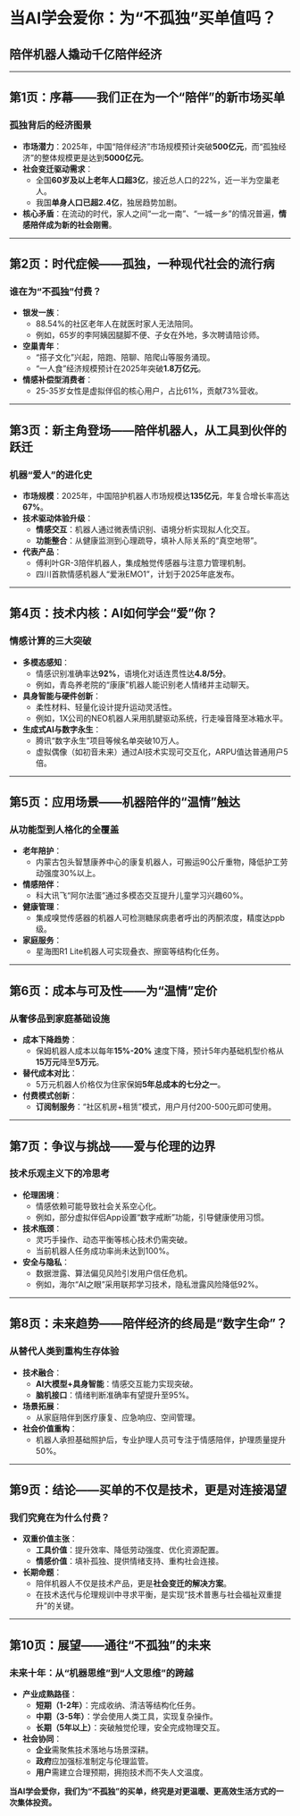 # 当AI学会爱你：为“不孤独”买单值吗？
## 陪伴机器人撬动千亿陪伴经济

---

## 第1页：序幕——我们正在为一个“陪伴”的新市场买单

### **孤独背后的经济图景**
- **市场潜力**：2025年，中国“陪伴经济”市场规模预计突破**500亿元**，而“孤独经济”的整体规模更是达到**5000亿元**。
- **社会变迁驱动需求**：
  - 全国**60岁及以上老年人口超3亿**，接近总人口的22%，近一半为空巢老人。
  - 我国**单身人口已超2.4亿**，独居趋势加剧。
- **核心矛盾**：在流动的时代，家人之间“一北一南”、“一城一乡”的情况普遍，**情感陪伴成为新的社会刚需**。

---

## 第2页：时代症候——孤独，一种现代社会的流行病

### **谁在为“不孤独”付费？**
- **银发一族**：
  - 88.54%的社区老年人在就医时家人无法陪同。
  - 例如，65岁的李阿姨因腿脚不便、子女在外地，多次聘请陪诊师。
- **空巢青年**：
  - “搭子文化”兴起，陪跑、陪聊、陪爬山等服务涌现。
  - “一人食”经济规模预计在2025年突破**1.8万亿元**。
- **情感补偿型消费者**：
  - 25-35岁女性是虚拟伴侣的核心用户，占比61%，贡献73%营收。

---

## 第3页：新主角登场——陪伴机器人，从工具到伙伴的跃迁

### **机器“爱人”的进化史**
- **市场规模**：2025年，中国陪护机器人市场规模达**135亿元**，年复合增长率高达**67%**。
- **技术驱动体验升级**：
  - **情感交互**：机器人通过微表情识别、语境分析实现拟人化交互。
  - **功能整合**：从健康监测到心理疏导，填补人际关系的“真空地带”。
- **代表产品**：
  - 傅利叶GR-3陪伴机器人，集成触觉传感器与注意力管理机制。
  - 四川首款情感机器人“爱湫EMO1”，计划于2025年底发布。

---

## 第4页：技术内核：AI如何学会“爱”你？

### **情感计算的三大突破**
- **多模态感知**：
  - 情感识别准确率达**92%**，语境化对话连贯性达**4.8/5分**。
  - 例如，青岛养老院的“康康”机器人能识别老人情绪并主动聊天。
- **具身智能与硬件创新**：
  - 柔性材料、轻量化设计提升运动灵活性。
  - 例如，1X公司的NEO机器人采用肌腱驱动系统，行走噪音降至冰箱水平。
- **生成式AI与数字永生**：
  - 腾讯“数字永生”项目等候名单突破10万人。
  - 虚拟偶像（如初音未来）通过AI技术实现可交互化，ARPU值达普通用户5倍。

---

## 第5页：应用场景——机器陪伴的“温情”触达

### **从功能型到人格化的全覆盖**
- **老年陪护**：
  - 内蒙古包头智慧康养中心的康复机器人，可搬运90公斤重物，降低护工劳动强度30%以上。
- **情感陪伴**：
  - 科大讯飞“阿尔法蛋”通过多模态交互提升儿童学习兴趣60%。
- **健康管理**：
  - 集成嗅觉传感器的机器人可检测糖尿病患者呼出的丙酮浓度，精度达ppb级。
- **家庭服务**：
  - 星海图R1 Lite机器人可实现叠衣、擦窗等结构化任务。

---

## 第6页：成本与可及性——为“温情”定价

### **从奢侈品到家庭基础设施**
- **成本下降趋势**：
  - 保姆机器人成本以每年**15%-20%** 速度下降，预计5年内基础机型价格从**15万元**降至**5万元**。
- **替代成本对比**：
  - 5万元机器人价格仅为住家保姆**5年总成本的七分之一**。
- **付费模式创新**：
  - **订阅制服务**：“社区机房+租赁”模式，用户月付200-500元即可使用。

---

## 第7页：争议与挑战——爱与伦理的边界

### **技术乐观主义下的冷思考**
- **伦理困境**：
  - 情感依赖可能导致社会关系空心化。
  - 例如，部分虚拟伴侣App设置“数字戒断”功能，引导健康使用习惯。
- **技术瓶颈**：
  - 灵巧手操作、动态平衡等核心技术仍需突破。
  - 当前机器人任务成功率尚未达到100%。
- **安全与隐私**：
  - 数据泄露、算法偏见风险引发用户信任危机。
  - 例如，海尔“AI之眼”采用联邦学习技术，隐私泄露风险降低92%。

---

## 第8页：未来趋势——陪伴经济的终局是“数字生命”？

### **从替代人类到重构生存体验**
- **技术融合**：
  - **AI大模型+具身智能**：情感交互能力实现突破。
  - **脑机接口**：情绪判断准确率有望提升至95%。
- **场景拓展**：
  - 从家庭陪伴到医疗康复、应急响应、空间管理。
- **社会价值重构**：
  - 机器人承担基础照护后，专业护理人员可专注于情感陪伴，护理质量提升50%。

---

## 第9页：结论——买单的不仅是技术，更是对连接渴望

### **我们究竟在为什么付费？**
- **双重价值主张**：
  - **工具价值**：提升效率、降低劳动强度、优化资源配置。
  - **情感价值**：填补孤独、提供情绪支持、重构社会连接。
- **长期命题**：
  - 陪伴机器人不仅是技术产品，更是**社会变迁的解决方案**。
  - 在技术迭代与伦理规训中寻求平衡，是实现“技术普惠与社会福祉双重提升”的关键。

---

## 第10页：展望——通往“不孤独”的未来

### **未来十年：从“机器思维”到“人文思维”的跨越**
- **产业成熟路径**：
  - **短期（1-2年）**：完成收纳、清洁等结构化任务。
  - **中期（3-5年）**：学会使用人类工具，实现复杂操作。
  - **长期（5年以上）**：突破触觉伦理，安全完成物理交互。
- **社会协同**：
  - **企业**需聚焦技术落地与场景深耕。
  - **政府**应加强标准制定与伦理监管。
  - **用户**需建立合理预期，拥抱技术而不失人文温度。

**当AI学会爱你，我们为“不孤独”的买单，终究是对更温暖、更高效生活方式的一次集体投资。**


